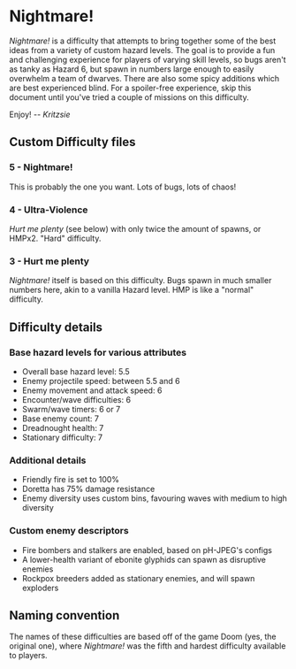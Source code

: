 # Nightmare!
*Nightmare!* is a difficulty that attempts to bring together some of the best ideas from a variety of custom hazard levels.
The goal is to provide a fun and challenging experience for players of varying skill levels, so bugs aren't as tanky as Hazard 6, but spawn in numbers large enough to easily overwhelm a team of dwarves. There are also some spicy additions which are best experienced blind.
For a spoiler-free experience, skip this document until you've tried a couple of missions on this difficulty.

Enjoy!
-- *Kritzsie*

## Custom Difficulty files

### 5 - Nightmare!
This is probably the one you want. Lots of bugs, lots of chaos!

### 4 - Ultra-Violence
*Hurt me plenty* (see below) with only twice the amount of spawns, or HMPx2. "Hard" difficulty.

### 3 - Hurt me plenty
*Nightmare!* itself is based on this difficulty. Bugs spawn in much smaller numbers here, akin to a vanilla Hazard level. HMP is like a "normal" difficulty.

## Difficulty details
### Base hazard levels for various attributes
- Overall base hazard level: 5.5
- Enemy projectile speed: between 5.5 and 6
- Enemy movement and attack speed: 6
- Encounter/wave difficulties: 6
- Swarm/wave timers: 6 or 7
- Base enemy count: 7
- Dreadnought health: 7
- Stationary difficulty: 7

### Additional details
- Friendly fire is set to 100%
- Doretta has 75% damage resistance
- Enemy diversity uses custom bins, favouring waves with medium to high diversity

### Custom enemy descriptors
- Fire bombers and stalkers are enabled, based on pH-JPEG's configs
- A lower-health variant of ebonite glyphids can spawn as disruptive enemies
- Rockpox breeders added as stationary enemies, and will spawn exploders

## Naming convention
The names of these difficulties are based off of the game Doom (yes, the original one), where *Nightmare!* was the fifth and hardest difficulty available to players.
